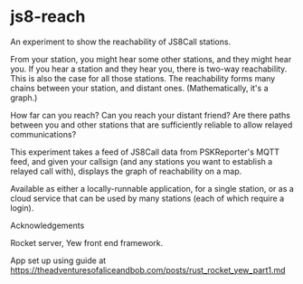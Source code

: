 # js8-reach

An experiment to show the reachability of JS8Call stations. 

From your station, you might hear some other stations, and they might hear you. If you hear a station and they hear you, there is two-way reachability. This is also the case for all those stations. The reachability forms many chains between your station, and distant ones. (Mathematically, it's a graph.)

How far can you reach? Can you reach your distant friend? Are there paths between you and other stations that are sufficiently reliable to allow relayed communications?

This experiment takes a feed of JS8Call data from PSKReporter's MQTT feed, and given your callsign (and any stations you want to establish a relayed call with), displays the graph of reachability on a map.

Available as either a locally-runnable application, for a single station, or as a cloud service that can be used by many stations (each of which require a login).



Acknowledgements

Rocket server, Yew front end framework.

App set up using guide at https://theadventuresofaliceandbob.com/posts/rust_rocket_yew_part1.md

